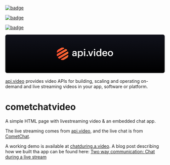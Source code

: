 [![badge](https://img.shields.io/twitter/follow/api_video?style=social)](https://twitter.com/intent/follow?screen_name=api_video)

[![badge](https://img.shields.io/github/stars/apivideo/cometchatvideo?style=social)](https://github.com/apivideo/cometchatvideo)

[![badge](https://img.shields.io/discourse/topics?server=https%3A%2F%2Fcommunity.api.video)](https://community.api.video)

![](https://github.com/apivideo/API_OAS_file/blob/master/apivideo_banner.png)

[api.video](https://api.video) provides video APIs for building, scaling and operating on-demand and live streaming videos in your app, software or platform.

# cometchatvideo
A simple HTML page with livestreaming video &amp; an embedded chat app.

The live streaming comes from [api.video](https://api.video), and the live chat is from [CometChat](https://cometchat.com).

A working demo is available at [chatduring.a.video](https://chatduring.a.video).  A blog post describing how we built tha app can be found here: [Two way communication: Chat during a live stream](https://api.video/blog/tutorials/two-way-communication-chat-during-a-live-stream)
